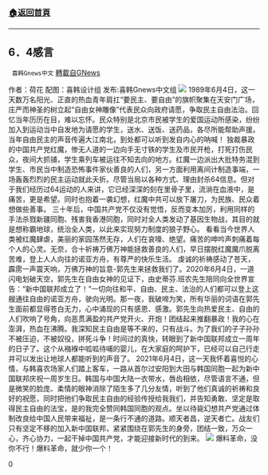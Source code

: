 ###  [:house:返回首頁](https://github.com/ourhimalayas/txt)
---

## 6．4感言
` 喜韩Gnews中文` [轉載自GNews](https://gnews.org/zh-hans/1301450/)

作者：荷花 配图：喜韩设计组 发布:喜韩Gnews中文组
![]()![](https://gnews-media-offload.s3.amazonaws.com/wp-content/uploads/2021/06/05211646/2-scaled.jpeg)
1989年6月4日，这一天数万名阳光、正直的热血青年肩扛“要民主、要自由”的旗帜聚集在天安门广场，庄严而神圣的树立起“自由女神雕像”代表民众向政府请愿，争取民主自由法治。回忆当年历历在目，难以忘怀。民众特别是北京市民被学生的爱国运动所感染，纷纷加入到运动当中自发地为请愿的学生，送水、送饭、送药品，各尽所能帮助声援。当年自由民主的声音传遍大江南北，到处都可以听到发自内心的呐喊！
独裁暴政的中国共产党红魔，惨无人道的一边向手无寸铁的学生及市民开枪，打死打伤民众，夜间大抓铺，学生乘列车被运往不知去向的地方。红魔一边派出大批特务混到学生、市民当中制造恐怖事件家伙善良的人们，另一方面利用离间计制造事端，一场轰轰烈烈的民主运动就此夭折。尽管当局以各种方式、理由封杀64信息。但对于我们经历过64运动的人来讲，它已经深深的刻在里骨子里，流淌在血液中，是痛苦，更是希望。同时也抱着一袭幻想，红魔中共可以放下屠刀，为民族、民众着想做些善事。
三十年后，中国共产党不仅没有觉悟，反而变本加厉，利用同样的手法杀戮新疆同胞、残害我香港同胞，同时对全人类发动了基因生物战，其目的就是想称霸地球，统治全人类，以此来实现努力制度的狼子野心。
看看当今世界人类被红魔肆虐，美丽的家园荡然无存，人们在哀嚎、绝望。痛苦的呻吟声刺痛着每个人的心灵。无奈，合十祈祷万佛万神能拯救善良的人们，早日摆脱红魔魔爪脱离苦难，登上人人向往的诺亚方舟，有尊严的快乐生活。
虔诚的祈祷感动了苍天，霹雳一声震天响，万佛万神的旨意-郭先生来拯救我们了。2020年6月4日，一道闪电划破天空，郭先生在自由女神的见证下，由史蒂芬.班农先生陪同向全世界宣告：“新中国联邦成立了！”一切向往和平、自由、民主、法治的人们都可以登上这艘通往自由的诺亚方舟，驶向光明。那一夜，我破啼为笑，所有华丽的词语在郭先生面前都显得苍白无力，心中涌现的只有感恩、感激。郭先生向热爱民主、自由的人们吹响了号角，向恶贯满盈的共产党开火、开炮！团结起来推翻暴政！我的心在澎湃，热血在沸腾。我深知民主自由是等不来的，只有战斗。为了我们的子子孙孙不被压迫，不被奴役，拼死斗争！时间过的真快，转眼到了新中国联邦成立一周年的日子了。这个从襁褓中呱呱待哺的婴儿，在大家庭的呵护下，已经可以自己行走并可以发出让地球人都能听到的声音了。
2021年6月4日，这一天我怀着喜悦的心情，与韩喜农场家人们踏上客车，一路从首尔过安阳到大田与韩国同胞一起为新中国联邦庆祝一周岁生日。韩国与中国大陆一衣带水，唇齿相依，尽管语言不通，但是微笑的脸庞、柔情的眼神消除了陌生多了几分友情，听到了他们真诚的祈祷和良好的祝愿，同时把他们争取民主自由的经验传授给我我们，并告知勇敢、坚定是取得民主自由的法宝，是的我完全赞同韩国同胞的观点。坐以待毙幻想共产党通过体制改良给中国人民带来福祉，是一条行不通的道路。顺天者昌，逆天者亡。战友们只有坚定不移的加入新中国联邦，紧紧围绕在郭先生的身旁，团结一致，万众一心，齐心协力，一起干掉中国共产党，才能迎接新时代的到来。
![]()![](https://gnews-media-offload.s3.amazonaws.com/wp-content/uploads/2021/06/05211622/1.jpeg)
爆料革命，没你不行！爆料革命，就少你一个！

0
